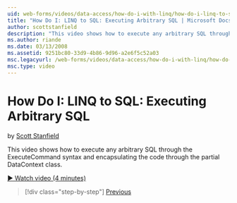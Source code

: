 ```yaml
---
uid: web-forms/videos/data-access/how-do-i-with-linq/how-do-i-linq-to-sql-executing-arbitrary-sql
title: "How Do I: LINQ to SQL: Executing Arbitrary SQL | Microsoft Docs"
author: scottstanfield
description: "This video shows how to execute any arbitrary SQL through the ExecuteCommand syntax and encapsulating the code through the partial DataContext class."
ms.author: riande
ms.date: 03/13/2008
ms.assetid: 9251bc80-33d9-4b86-9d96-a2e6f5c52a03
msc.legacyurl: /web-forms/videos/data-access/how-do-i-with-linq/how-do-i-linq-to-sql-executing-arbitrary-sql
msc.type: video
---
```

How Do I: LINQ to SQL: Executing Arbitrary SQL
====================
by [Scott Stanfield](https://github.com/scottstanfield)

This video shows how to execute any arbitrary SQL through the ExecuteCommand syntax and encapsulating the code through the partial DataContext class.

[&#9654; Watch video (4 minutes)](https://channel9.msdn.com/Blogs/ASP-NET-Site-Videos/how-do-i-linq-to-sql-executing-arbitrary-sql)

> [!div class="step-by-step"]
> [Previous](how-do-i-linq-to-sql-updating-with-stored-procedures.md)
